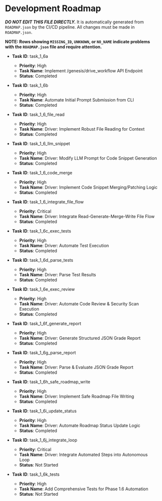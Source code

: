# Development Roadmap

***DO NOT EDIT THIS FILE DIRECTLY.*** It is automatically generated from `ROADMAP.json` by the CI/CD pipeline. All changes must be made in `ROADMAP.json`.

**NOTE: Rows showing `MISSING_ID`, `UNKNOWN`, or `NO_NAME` indicate problems with the `ROADMAP.json` file and require attention.**

*   **Task ID**: task_1_6a
    *   **Priority**: High
    *   **Task Name**: Implement /genesis/drive_workflow API Endpoint
    *   **Status**: Completed

*   **Task ID**: task_1_6b
    *   **Priority**: High
    *   **Task Name**: Automate Initial Prompt Submission from CLI
    *   **Status**: Completed

*   **Task ID**: task_1_6_file_read
    *   **Priority**: High
    *   **Task Name**: Driver: Implement Robust File Reading for Context
    *   **Status**: Completed

*   **Task ID**: task_1_6_llm_snippet
    *   **Priority**: High
    *   **Task Name**: Driver: Modify LLM Prompt for Code Snippet Generation
    *   **Status**: Completed

*   **Task ID**: task_1_6_code_merge
    *   **Priority**: High
    *   **Task Name**: Driver: Implement Code Snippet Merging/Patching Logic
    *   **Status**: Completed

*   **Task ID**: task_1_6_integrate_file_flow
    *   **Priority**: Critical
    *   **Task Name**: Driver: Integrate Read-Generate-Merge-Write File Flow
    *   **Status**: Completed

*   **Task ID**: task_1_6c_exec_tests
    *   **Priority**: High
    *   **Task Name**: Driver: Automate Test Execution
    *   **Status**: Completed

*   **Task ID**: task_1_6d_parse_tests
    *   **Priority**: High
    *   **Task Name**: Driver: Parse Test Results
    *   **Status**: Completed

*   **Task ID**: task_1_6e_exec_review
    *   **Priority**: High
    *   **Task Name**: Driver: Automate Code Review & Security Scan Execution
    *   **Status**: Completed

*   **Task ID**: task_1_6f_generate_report
    *   **Priority**: High
    *   **Task Name**: Driver: Generate Structured JSON Grade Report
    *   **Status**: Completed

*   **Task ID**: task_1_6g_parse_report
    *   **Priority**: High
    *   **Task Name**: Driver: Parse & Evaluate JSON Grade Report
    *   **Status**: Completed

*   **Task ID**: task_1_6h_safe_roadmap_write
    *   **Priority**: High
    *   **Task Name**: Driver: Implement Safe Roadmap File Writing
    *   **Status**: Completed

*   **Task ID**: task_1_6i_update_status
    *   **Priority**: High
    *   **Task Name**: Driver: Automate Roadmap Status Update Logic
    *   **Status**: Completed

*   **Task ID**: task_1_6j_integrate_loop
    *   **Priority**: Critical
    *   **Task Name**: Driver: Integrate Automated Steps into Autonomous Loop
    *   **Status**: Not Started

*   **Task ID**: task_1_6k_tests
    *   **Priority**: High
    *   **Task Name**: Add Comprehensive Tests for Phase 1.6 Automation
    *   **Status**: Not Started

